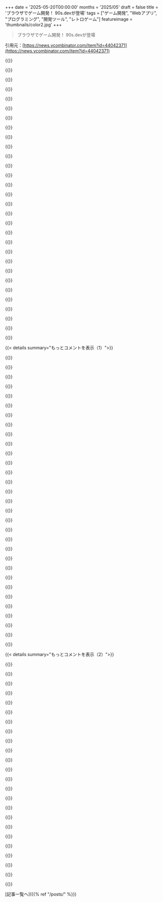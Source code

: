 +++
date = '2025-05-20T00:00:00'
months = '2025/05'
draft = false
title = 'ブラウザでゲーム開発！ 90s.devが登場'
tags = ["ゲーム開発", "Webアプリ", "プログラミング", "開発ツール", "レトロゲーム"]
featureimage = 'thumbnails/color2.jpg'
+++

> ブラウザでゲーム開発！ 90s.devが登場

引用元：[https://news.ycombinator.com/item?id=44042371](https://news.ycombinator.com/item?id=44042371)




{{<matomeQuote body="いやー、みんなフィードバックありがとね。確かにローンチ早すぎたわ。みんなが指摘してくれた改善点に取り組んで、数ヶ月後にまた来るわ。" userName="90s_dev" createdAt="2025/05/20 15:46:12" color="#ff33a1">}}




{{<matomeQuote body="全然早すぎないよ！これ超良いプロジェクトじゃん。信じられないくらい、バカみたいにoverengineeredで、それって最高の褒め言葉！今まで見た中で一番美しいバイク小屋だよ。独自のリアクティビティシステムまで作ってるし。<br>大好きだわこれ。" userName="9dev" createdAt="2025/05/20 18:55:10" color="#ff33a1">}}




{{<matomeQuote body="はは、ありがとね！うん、リアクティビティシステムは早く色々やろうとして生まれたんだ。いちいち手動で変数設定するのに飽きちゃって、簡単に「チェーン」とか「アダプト」できるようにしたんだよね。auto-layoutシステム（ハッキー？）も同じ。早く済ませるためのショートカット！" userName="90s_dev" createdAt="2025/05/20 18:58:24" color="#45d325">}}




{{<matomeQuote body="最高だね。俺もVueのリアクティビティをgta multiplayer serverで使って、プレイヤーの状態変化追跡したり、それ周りのリアクティブ機能書いたりしたことあるよ。そしたらみんなに「バックエンドでフロントエンドの技術使うなんて頭おかしい」って言われたけどね :c" userName="Yiin" createdAt="2025/05/21 04:36:10" color="">}}




{{<matomeQuote body="面白いことに、俺はVueにRefってものがあるのを一週間前まで知らなかったんだ。でも俺のRefはすごく似たデザインなんだよね。ただ俺のRefの方がずっと良くて、もっと汎用的に使えると思うな。<br>実際、俺のRefはcomp sciにおいて本物のブレークスルーかもしれない、主に.defer()のおかげで。誰か同意するか知りたいから、これだけで博士論文書きたいくらいだよ。" userName="90s_dev" createdAt="2025/05/21 11:34:24" color="#45d325">}}




{{<matomeQuote body="Show HNとしてはちょうど良いね。Hello Worldツアーで何が起きてるか理解できたよ、PICO-8とReactの経験があったからね。結構クールに見えるし、16:9は良い選択だと思う。PICO-8がスクエアなのはやりにくいんだよね。" userName="electroly" createdAt="2025/05/20 16:11:54" color="#ff5733">}}




{{<matomeQuote body="あなたや他の返信くれた人たち、みんなありがとね。すごく励みになるよ。改良を続けて、もっと使いやすく、使い方も分かりやすくするね。みんなからのフィードバックを元に、HNのフロントページに載ってる間に（すごい！）せめていくつかタスク終わらせられるかも。今からペイントアプリ完成させる作業に取りかかるよ、一時間以内に終わると良いな。" userName="90s_dev" createdAt="2025/05/20 16:41:54" color="#785bff">}}




{{<matomeQuote body="早期ローンチしてくれてありがとね。<br>絶対頻繁にローンチするべきだよ。<br>10,000回のイテレーション。一つ終わった。あと9,999回だね。" userName="dapperdrake" createdAt="2025/05/20 15:49:53" color="">}}




{{<matomeQuote body="ありがと！そういう見方、励みになるね。まだ100%完璧じゃないものを出荷できるってことになるから。でも、どんなに頑張っても、本当に完璧になることなんてないんだろうね、違うかな？" userName="90s_dev" createdAt="2025/05/20 20:48:27" color="">}}




{{<matomeQuote body="大体は本当に完璧にならないんだけど、バグが全くなくて100%仕事をするなら完璧と言えるかも（そう判断できるかは別として、可能性はある）。俺にも完全に終了したと思ってるプロジェクトはあるよ。:D" userName="johnisgood" createdAt="2025/05/21 11:16:50" color="">}}




{{<matomeQuote body="すごいものを見せるのと、すごいものを見せるポテンシャルがあるのとは違うんだよね。俺は後者の段階でリリースしちゃった、本当は見せたかったんだけど。正直、昨日はマジで最悪な日で、燃え尽きてて、完全に諦めてリリースしちゃったんだ。まだこれのすごさを見せるコード書いてないって分かってたのにね。待つべきだったって分かってたよ。まあ、学んだわ。" userName="90s_dev" createdAt="2025/05/21 11:40:20" color="">}}




{{<matomeQuote body="過去15年間で、HNの運営から数ヶ月に一度しか目立たせてくれないって何度か言われたんだよね。だからこれが2025年半ばの唯一のちゃんとしたリリースチャンスだったんだ。まあいいや、学んだことが大事。次の大きな改善に進んで、おそらくQ3かQ4にまた投稿するよ。" userName="90s_dev" createdAt="2025/05/21 14:00:58" color="">}}




{{<matomeQuote body="＞2月のある日、夜中の2時に起きてコードを書き始めたんだ。待つのが疲れたんだ。だからひたすら書いた。<br>いいね。読んでて嬉しいし、なんか刺激されるよ ニコ<br>＞ゲームメーカーツールやゲームエンジン、ゲームを作るための API を作ってる自分に気づいたんだ。結局、俺は根っからの API デザイナーらしい。なんとなくいつも分かってた気がする。<br>誰かが自分の情熱を見つけて全速力で進むのを聞くのは好きだよ。" userName="ojo-rojo" createdAt="2025/05/21 00:59:10" color="">}}




{{<matomeQuote body="ありがとう。俺のプロジェクトの本質を捉えきれなかったな。本当にエキサイティングなのは API なんだ。でも API は見えない、風みたいなもんで、その効果を通して実際に動いてるところを見る必要があるんだ。これらの API がいかに革新的かを示すもっと多くのものを作るまで待つべきだった。早すぎたよ、リリース。" userName="90s_dev" createdAt="2025/05/21 01:26:42" color="">}}




{{<matomeQuote body="だいたいの目安だけど、もし恥ずかしくないなら、リリースが遅すぎたってことだよ。人間は細部まで完璧にしたがる傾向があるけど、それが原因で全然リリースしないことによく繋がるんだ。あなたがリリースした時期に感謝してるよ。すごそうじゃん！" userName="Bjartr" createdAt="2025/05/21 12:24:36" color="">}}




{{<matomeQuote body="いやいや。たいていの場合、遅いより早い方がいいって！あと HN のフィードバックはほどほどにね …" userName="ridruejo" createdAt="2025/05/21 05:09:30" color="">}}




{{<matomeQuote body="ペイントアプリ誰か動いた？<br>https://90s.dev/os/#sys/apps/paint.app.js<br>FirefoxとChrome（Linux）で試したけど、色選んだりクリックしても何も描けないんだよね。コンソールにもエラー出てないし。<br>別の話だけど、90年代の雰囲気すごくうまい！最初は70s/80sのターミナルみたいって思ったけど、見てたらまさに90年代だったね。これから楽しみにしてるよ。" userName="winslow" createdAt="2025/05/20 16:19:22" color="">}}




{{<matomeQuote body="あー、ごめんごめん、紛らわしかったね。<br>カラーピッカーが現状なんだ。まだ新しくて。1時間以内にはちゃんと動くようにできると思うよ。<br>あとありがとう！まさにそれ狙ってたんだ！90年代のGUIアプリ開発の楽しさとか興奮を、不便さ抜きで再現したかったんだよね。だから90s.devって名前にしたんだ。" userName="90s_dev" createdAt="2025/05/20 16:30:52" color="#785bff">}}




{{<matomeQuote body="今ペイントアプリ作業してるよ！canvas追加、リサイズ、グリッド、ズーム、描画、消去、保存読み込みの機能は実装完了したんだ。編集できる間に終わらせたかったんだけど、間に合ったよ！ソースコードも公開してるから見てみてね。ボーナスでundo/redoもやるつもりだよ。" userName="90s_dev" createdAt="2025/05/20 17:12:42" color="#785bff">}}




{{<matomeQuote body="ねえ、無理しないでね :)<br>これすごくクールだよ、よくこういう投稿で見るものの90%よりすごいと思う。" userName="sureglymop" createdAt="2025/05/20 17:28:17" color="">}}




{{<matomeQuote body="ありがとう、でもストレスじゃないよ。<br>編集ボタンが消える前に、自作のイケてるGUI APIでどこまでできるか試すのが面白くてさ :)" userName="90s_dev" createdAt="2025/05/20 17:35:38" color="">}}




{{<matomeQuote body="まだ実装されてないと思うな。<br>ウィンドウの左上の”ハッシュ”ボタンをクリックすると”View Source”が見れるんだけど、それ見るとモックアップされたUIってわかるよ。スクロールエリアはただの飾りで描いてるだけみたい。" userName="electroly" createdAt="2025/05/20 16:26:21" color="">}}




{{<matomeQuote body="君の言った通り、その時はね。<br>今は動くようになってるよ、undo/redo以外はね。" userName="90s_dev" createdAt="2025/05/20 20:57:34" color="#38d3d3">}}




{{<matomeQuote body="僕のでも動かないな。" userName="jszymborski" createdAt="2025/05/20 16:23:09" color="">}}




{{<matomeQuote body="バッチリ動くね！" userName="jszymborski" createdAt="2025/05/20 21:25:22" color="">}}




{{<matomeQuote body="これが何でどんな機能があるのか、正直よく分かんないんだけどさ、もう見た目が最高だよ。見た目って感情に訴えかけて、すごく興味を引くもんだなって改めて思ったよ。" userName="duxup" createdAt="2025/05/20 15:01:02" color="">}}




{{<matomeQuote body="説明の仕方が分かった気がするよ：要は、ゲームのプロトタイプ作りに Pico8 より使いやすいのが欲しかったんだ。だから 320x180 デザインで、このプロトタイプがある。VS Code みたいな型チェックや TypeScript の補完みたいな便利機能も全部欲しくて、Pico8 の各タブにあるものを作る＆公開できるプラットフォームとして設計したよ。<br>こうしてみると、リリースが早すぎたな。" userName="90s_dev" createdAt="2025/05/20 15:42:08" color="#ff33a1">}}




{{<matomeQuote body="見た目は良いんだけど、16：9と90sコンピューティングの組み合わせはなんか違うな。<br>あの腰が痛くなるような、正方形じゃないトリニトロン管のデカいモニターが最高だったんだよ。" userName="fidotron" createdAt="2025/05/20 15:30:04" color="">}}




{{<matomeQuote body="320x180は Animal Well の影響だよ。もともと Animal Well みたいなゲームを Pico8 より便利に作るために考えたんだ（Billy Bassoもプロトタイプに Pico8 を使ってたらしい）。320x180 はゲーム作る側も遊ぶ側も良いサイズだと思うよ。<br>このサイズのメリットは、コードエディターとかマップメーカーを画面に同時表示できて、各タブも使える大きさになること。これが初期プロトタイプだよ。https：//90s.dev/v1/" userName="90s_dev" createdAt="2025/05/20 15:37:17" color="#45d325">}}




{{<matomeQuote body="ありがとう！説明するのってマジで難しい！この記事全部が、これを最短で説明しようとしてるんだ。<br>一番短い説明はこうかな：90s.dev は 320x180 のウェブキャンバスの API で、ゲームやゲームメーカーツールを作るためのもので、共有機能や革新的な GUI もあるよ。<br>いや、やっぱまだ曖昧すぎるな。もうダメだ。" userName="90s_dev" createdAt="2025/05/20 15:04:56" color="">}}




{{< details summary="もっとコメントを表示（1）">}}

{{<matomeQuote body="その説明文、”Welcome to 90s.dev.”の下に置いたら？もっとシンプルにしたら良いと思うよ。マーケターじゃないけど試してみた：<br>90s.dev はゲーム開発向けのゲームやツール作りをシンプルにします：<br>- 320×180 キャンバス周りの API<br>- 内蔵の共有機能<br>- 革新的な GUI<br>各項目はドキュメントにリンク、あとサンプル集のページも必要だと思うよ。" userName="dr_kiszonka" createdAt="2025/05/20 15:28:32" color="#785bff">}}




{{<matomeQuote body="ありがとう、次のローンチで絶対検討するよ。" userName="90s_dev" createdAt="2025/05/20 15:51:46" color="">}}




{{<matomeQuote body="その調子で続けて、きっとうまくいくよ。うん、説明って難しいよね。ゲーム開発に関わってない身としては、APIだけどゲームエンジンじゃないって説明は正直よく分かんなかったかな。でも、その調子で頑張って、すごいことしてるよ。" userName="stevage" createdAt="2025/05/21 14:32:51" color="">}}




{{<matomeQuote body="これで作ったもののサンプルを見せてくれない？" userName="dflock" createdAt="2025/05/20 15:15:50" color="">}}




{{<matomeQuote body="今のところ、これで出来てるのはビルトインアプリだけだよ。<br>アプリ開いた時のデスクトップっぽいとこでクリックできるやつね。<br>今んとこ唯一完成してるのは fontmaker：https：//90s.dev/os/#sys/apps/fontmaker.app.js<br>ビルトインアプリ全部のソースコードはここ https：//90s.dev/os/helloworld.zip （https：//90s.dev/getting-started/download-sdk.html に）" userName="90s_dev" createdAt="2025/05/20 15:18:24" color="#45d325">}}




{{<matomeQuote body="320x180って、なんか面白いもの作るのにだいたい十分なのかな？" userName="johnisgood" createdAt="2025/05/20 16:27:07" color="">}}




{{<matomeQuote body="Animal Wellは320 x 180使ってるよ<br>https://en.wikipedia.org/wiki/Animal_Well<br>（実はこれ作った理由の一つは、Animal Wellのクローン作りたかったからなんだ）" userName="90s_dev" createdAt="2025/05/20 16:31:48" color="">}}




{{<matomeQuote body="チェックしてみるよ。320 x 180を増やすのって、そんなに大変じゃなく技術的に可能なのかな？ちょっと気になっただけ！" userName="johnisgood" createdAt="2025/05/20 16:33:19" color="">}}




{{<matomeQuote body="技術的には今すぐ可能だよ。usr/config.jslnでサイズ設定すれば画面はリサイズされる。ドキュメント化しなかったのは、ほとんどのユーザーの決断麻痺を防ぎたかったから。pico8みたいに集中して作れるようにね。tic80はこれができなかった。" userName="90s_dev" createdAt="2025/05/20 16:41:16" color="#785bff">}}




{{<matomeQuote body="へえ、それは面白いね。‟advanced”とか‟power”ユーザー/開発者向けにドキュメント化するのは価値があると思うな。そんな制限がないって知るのは良いことだよ、あると思ってたからね。つまり思ってたより柔軟なんだ！" userName="johnisgood" createdAt="2025/05/20 16:51:39" color="">}}




{{<matomeQuote body="制限を守るのと、抜け道を用意するのは両立できないんだ。昔のtwitterの140字制限を例に考えてみて。もし抜け道があったら制限の意味がなくなる。デザインが制限を意図してるなら、それを貫くのが全く理にかなってる。" userName="inanutshellus" createdAt="2025/05/20 17:41:12" color="#45d325">}}




{{<matomeQuote body="君の例（twitter）は違うと思うな、だってこれは僕自身のコードの話なんだ。僕次第であるべきじゃない？可能ならなぜドキュメント化しないの？それは全く意味不明だよ。セキュリティ・スルー・オブスキュリティみたいだ。それに、決断麻痺を防ぐためにデフォルトは何にでもできるんだから。" userName="johnisgood" createdAt="2025/05/20 17:52:35" color="#785bff">}}




{{<matomeQuote body="君たち両方とも正しいと思うよ。何かをデフォルトにするか定数にするか判断するのは難しいね。特に全てのユーザーを満足させることはできないから。" userName="90s_dev" createdAt="2025/05/20 18:31:56" color="">}}




{{<matomeQuote body="柔軟性を殺すだけだと思うな。デフォルトにする方が僕には理にかなってるし、製品を使う開発者に任せるべきだよ。もちろん完全に君次第だけどね。もしこれを定数に変えるなら、少なくともgit commitメッセージにはドキュメント化するだろうな。" userName="johnisgood" createdAt="2025/05/20 18:35:25" color="">}}




{{<matomeQuote body="これに対する面白い解決策として、そして僕が採用したのは、これらのパワー機能をイースターエッグとして残しておくことなんだ。開発者はそれを見つけた時の報酬があるからね。90sのGUI開発を学んでた頃の楽しさや興奮を感じさせてくれる。画面リサイズ機能は、ちょっとコードを掘れば誰でも見つけられるよ。" userName="90s_dev" createdAt="2025/05/20 21:33:08" color="#785bff">}}




{{<matomeQuote body="ホントだよ。作るより説明する方が大変なくらい。いつも自分のサイドプロジェクト説明しようとすると、「ほら…見せた方が早いんだよ」って結局言っちゃうんだ" userName="danielvaughn" createdAt="2025/05/20 15:17:44" color="">}}




{{<matomeQuote body="うん、だからページをインタラクティブなデモ付きにできるようにしたんだよ。今のところhello world tourとrefs guideだけだけどね。" userName="90s_dev" createdAt="2025/05/20 17:46:31" color="#ff5c5c">}}




{{<matomeQuote body="あんまり深掘りしてないけど、このaestheticには正直言ってたまらなく惹かれるんだ。きっと昔のシンプルだった時代を思い出させるんだろうけど、こういうプロジェクトを見ると何だか安心するんだよね。" userName="pizzuh" createdAt="2025/05/21 15:53:21" color="">}}




{{<matomeQuote body="すごくいいね、ただちょっと始めるのが難しいかも。ミニゲームの作り方の簡単なウォークスルーがあるといいかな？" userName="nico" createdAt="2025/05/20 15:18:39" color="#ff5c5c">}}




{{<matomeQuote body="ありがとう。ゲームの作り方はアプリのウォークスルー[1]と似てて、カスタムビューで描画する感じ。パフォーマンス求めるならOffscreenCanvasも使えるよ。WebGL2の便利なAPIはまだ。<br>ゼロからゲーム作るガイドは絶対書くね。今はツール系ガイド優先かな。スプライトメーカーとかマップメーカーとか。[1] https://90s.dev/getting-started/hello-world.html" userName="90s_dev" createdAt="2025/05/20 15:22:03" color="#785bff">}}




{{<matomeQuote body="キミがやったこと、めっちゃ好きだよ！最高のプロジェクトだね。子供の頃にワープしたみたい。pico8も好きだけど、あれは僕には10年早すぎたかな。デスクトップとGUIで育ったから。これはまたCDを買う感じに似てるな。" userName="MrGilbert" createdAt="2025/05/20 19:49:56" color="#45d325">}}




{{<matomeQuote body="Pico8作った人によるPicotron[1]にも興味あるかもよ。基本Pico8と同じデザインのデスクトップOSだけど、ちょっと制限が緩い感じ。<br>僕は試したことないんだけど、ずいぶん前にgifを見ただけ。でもたぶん彼と僕、同じ基本的なアイデアだったんじゃないかな、Pico8を作れるプラットフォームを作ろうって。ただアプローチが違ったんだね。[1] https://www.lexaloffle.com/picotron.php" userName="90s_dev" createdAt="2025/05/20 20:00:32" color="#785bff">}}




{{<matomeQuote body="ありがとう！うん、picotron知ってるよ、最初のバージョン試したことある。あれも素晴らしい環境だと思う。最初にVoxatronを何年も前に買ったんだ、その裏側の技術がすごく好きだったから。進化しなくてちょっと悲しかったけど。<br>とにかく、picotron教えてくれてありがとう！両方のプロジェクトに注目し続けなきゃね。＾＾" userName="MrGilbert" createdAt="2025/05/20 20:14:57" color="#45d325">}}




{{<matomeQuote body="ありがとう。ああ、Voxatron買ったの覚えてるよ。すごくクールなアイデアだと思ったけど、全然使い方が分からなかったり、デモ以外で何をすればいいか分からなかったり。たぶん開発者も同じ問題にぶつかったんだろうね。それでもクールなアイデアだよね。" userName="90s_dev" createdAt="2025/05/20 21:59:30" color="">}}




{{<matomeQuote body="なるほどね：Pico8に対するPicotronって関係は，Tic80に対する90s.devって感じかな。それか，Pico8に対するTic80が，Picotronに対する90s.devって関係か。" userName="90s_dev" createdAt="2025/05/20 20:08:45" color="">}}




{{<matomeQuote body="「Getting Started」ガイドで詰まってるよ。helloworld.zipをDLして，filer.app.jsを開いたんだけど，helloworld/appをマウントしようとしても何も起きないんだ。ファイルはどうやって90s.devインスタンスにアップロードするの？" userName="gtoast" createdAt="2025/05/20 19:11:35" color="#ff33a1">}}




{{<matomeQuote body="フィードバックありがとう。多分Firefox使ってるでしょ？ この機能はFirefoxが非対応のshowDirectoryPickerに依存してるから，ガイドはChromeで試してね。あと，ドライブ名にはパスを含めないで，「foo」みたいにして。ガイドも更新するよ。" userName="90s_dev" createdAt="2025/05/20 19:14:23" color="#ff5c5c">}}




{{<matomeQuote body="「Chromeだけ」なんてやだね！Firefoxもサポートする回避策を見つけてくれない？" userName="kleiba" createdAt="2025/05/20 19:32:21" color="">}}




{{<matomeQuote body="Firefox対応は頑張ったんだけど，ローカル開発のドライブマウント機能はFFが`showDirectoryPicker`をサポートしないと無理なんだ。代わりにローカルファイルサーバーを立てて（python -m http.server 8080）ファイルを直接インポートすることはできるよ： `import ’http://localhost:8080/index.js’`<br><br>このコードをusr/myapp.app.jsに入れてfiler[1]で開いてみて。ファイル作成・編集・保存はfilerでできるよ。Chromeが嫌いな人向けに，ウェブサイトに「Using Firefox」ページを追加するつもりだよ。" userName="90s_dev" createdAt="2025/05/20 20:03:37" color="#38d3d3">}}




{{<matomeQuote body="実はChromeでやってるんだけど，Getting Startedページで90s.devを動かすとこのエラーが出るんだ：SecurityError: Failed to execute ’showDirectoryPicker’ on ’Window’： Cross origin sub frames aren’t allowed to show a file picker．<br>Firefoxかエラー，キャンセルが発生したってエラーも出てるよ。" userName="gtoast" createdAt="2025/05/22 19:51:10" color="#ff5c5c">}}

{{</details>}}




{{< details summary="もっとコメントを表示（2）">}}

{{<matomeQuote body="それは新しいエラーだね。内部変更[1]のせいなんだ。今は，そのリンク[2]を新しいタブで開いて，そこで手順を進めてくれる？<br>[1] CORSエラー回避のために90s.dev/os/に置いてたけど，os.90s.devに戻したんだ。そのせいでエラーが出てる。<br>[2] https://os.90s.dev/#sys/apps/filer.app.js" userName="90s_dev" createdAt="2025/05/22 20:09:47" color="#45d325">}}




{{<matomeQuote body="Firefox系のFloorp Browser（11.26.0）で試したら，サンプルが`Loading`画面で固まってカーソル軌跡が残るんだ。コンソールには「Failed to load ’https://90s.dev/os/fs/run? code=...’． A ServiceWorker passed a promise to FetchEvent.respondWith() that rejected with ‘TypeError： Array(...)．keys()．map is not a function’」ってエラーが出てるよ。<br>Chromeでは問題ないみたい。" userName="roskelld" createdAt="2025/05/20 18:07:34" color="#785bff">}}




{{<matomeQuote body="教えてくれてありがとう。うーん，Floorpが何を変えてるのか分からないな。もっとスタックトレースが必要だね。普通のFirefoxでは動くんだけど。遠慮なくissuesページにスタックトレースとかスタックトレースのスクリーンショットを貼ってくれたら見てみるよ。" userName="90s_dev" createdAt="2025/05/20 18:15:30" color="#ff33a1">}}




{{<matomeQuote body="普通のFirefox ESRでもOPと同じ問題出てるよ。" userName="Narishma" createdAt="2025/05/20 20:31:49" color="">}}




{{<matomeQuote body="修正したよ！フィードバックありがとう。" userName="90s_dev" createdAt="2025/05/20 21:07:33" color="#ff33a1">}}




{{<matomeQuote body="これで直ってるはずだよ！もう一回試してみてくれる？" userName="90s_dev" createdAt="2025/05/20 21:07:45" color="#45d325">}}




{{<matomeQuote body="試したけど、もう動くようになってる！" userName="roskelld" createdAt="2025/05/20 22:14:57" color="#45d325">}}




{{<matomeQuote body="ランディングページについて批評（他は全然触ってないんだけどね）：これをゲームメーカーって呼んでるのに、機能じゃないリストに”ゲームメーカー”が含まれてて、その後のパラグラフでまたゲームメーカーって呼んでるのがすごく紛らわしいんだ。用語が全体的にバラバラだよ。" userName="foobarchu" createdAt="2025/05/20 23:28:53" color="#ff33a1">}}




{{<matomeQuote body="同意するよ。公平に言うと、命名はコンピューティングの3大難問の一つだからね（もう一つはキャッシュの無効化）。" userName="90s_dev" createdAt="2025/05/20 23:40:56" color="">}}




{{<matomeQuote body="いやー、この aesthetic 最高だね。あのフォント、マジ素晴らしい。どうやら80年代のピクセルアートより90年代の見た目の方が断然好きなみたいだ。" userName="stevage" createdAt="2025/05/21 14:30:08" color="">}}




{{<matomeQuote body="アイデアすごく好き。PS4のDreamsをプレイして以来、共同でゲーム開発できるインターフェースにずっと興味があったんだ。" userName="danielvaughn" createdAt="2025/05/20 15:18:57" color="#ff33a1">}}




{{<matomeQuote body="共同作業は僕のお気に入りのことの一つだったんだ。<br>このプロジェクトを始めてすぐ、ユーザーがファーストクラスのアプリやライブラリを作って、それを自分の作品で簡単に見つけて使えるようにすることに焦点を当てるようになった。APIの多くはこのアイデアをサポートするために進化したんだ。" userName="90s_dev" createdAt="2025/05/20 15:33:03" color="#785bff">}}




{{<matomeQuote body="シェルプロセスを終了させたら、即座にWindows 95のノスタルジーにやられた。これ最高だね。" userName="elxx" createdAt="2025/05/20 23:21:56" color="#ff5733">}}




{{<matomeQuote body="あはは、そうなんだ。クラッシュした時にまたマウストレイルが出るように、わざと ctx.clear() は呼んでないんだよ。" userName="90s_dev" createdAt="2025/05/20 23:41:28" color="">}}




{{<matomeQuote body="気に入ったよ、リリースおめでとう！<br>もしかしたら見落としてるだけかもだけど、エンジンで作られたデモゲームがあったら、ピッチは断然良くなると思うな。ちゃんと探せなかっただけかな？<br>次のアップデート楽しみにしてるよ！" userName="eranation" createdAt="2025/05/20 15:33:40" color="#ff5733">}}




{{<matomeQuote body="まだゲームもゲーム制作ツールもほとんどできてないんだ。プラットフォームの安定化に時間をかけちゃってね。コミュニティが手伝ってくれるって期待してたんだけど。<br>でも、君の言う通りかもね。ツールやゲーム、チュートリアルを自分でいくつか作ってから、数ヶ月後に再ローンチした方がいいのかも。" userName="90s_dev" createdAt="2025/05/20 15:38:26" color="#45d325">}}




{{<matomeQuote body="どんどん早くリリースしてフィードバックをもらうのはいいことだよ。全部完成するまで待つよりずっといいから、何も変えなくて良かったと思うな。<br>僕が言いたいのは、投稿タイトルについてなんだ。<br>もしフレームワークってタイトル（そして将来的にゲームエンジンになるって書いてあれば）だったら、ウェイティングリストに登録する人もいたかもね。<br>次のアップデート楽しみにしてるよ！" userName="eranation" createdAt="2025/05/25 16:40:48" color="#ff5733">}}




{{<matomeQuote body="同意だよ。<br>実は投稿タイトルは「Finally releasing 90s.dev」にしたんだけど、HNモデレーターが今の「Show HN: ...」に変えちゃったんだ。<br>ブログの記述を基にしたんだけど、僕がそれを変えて、HNタイトルが正確じゃないって補足したんだ（僕のせいだけどね）。<br>君の言う通り、ウェイティングリストを追加するべきだったな。<br>まあいいや、次のリリースで参考にさせてもらうよ。" userName="90s_dev" createdAt="2025/05/25 22:53:43" color="#ff5733">}}




{{<matomeQuote body="リリースおめでとう！<br>https://90s.dev/getting-started/hello-world.html を見た感じだと、JSXとpico8を合わせたみたいな感じかな？<br>そんな説明で合ってる？" userName="wonger_" createdAt="2025/05/20 15:18:21" color="#38d3d3">}}




{{<matomeQuote body="ありがとう！<br>うーん、まあそんな感じかな。<br>JSXは主に、pico8のツールみたいなゲーム制作アプリを作るのに使うんだ。<br>それらのアプリを使ってゲームのアセットを作るんだけど、ゲームと同じキャンバスで動くよ。<br>マップメーカーもゲームも、キャンバスに描画する時は同じGUIを使うかな。<br>ゲームはたぶんViewのdrawメソッドをオーバーライドして描画するのが主だけど、MinecraftのインベントリみたいなUIにはJSXを使うかもね。" userName="90s_dev" createdAt="2025/05/20 15:25:38" color="#38d3d3">}}




{{<matomeQuote body="いいね、Firefoxでも動く？" userName="makapuf" createdAt="2025/05/20 15:15:27" color="">}}




{{<matomeQuote body="動くようにすごく頑張ったんだ。<br>Firefoxで唯一サポートしてないのは、ローカルドライブをマウントして開発を早くすることなんだ。<br>これは https://developer.mozilla.org/en-US/docs/Web/API/Window/show... が必要で、Firefoxにはまだないんだよ。" userName="90s_dev" createdAt="2025/05/20 15:16:56" color="#45d325">}}




{{<matomeQuote body="Firefox ESRだと動かないよ。" userName="Narishma" createdAt="2025/05/20 20:33:06" color="">}}

{{</details>}}



[記事一覧へ]({{% ref "/posts/" %}})
